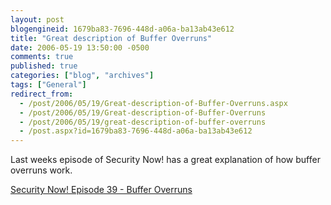 ```yaml
---
layout: post
blogengineid: 1679ba83-7696-448d-a06a-ba13ab43e612
title: "Great description of Buffer Overruns"
date: 2006-05-19 13:50:00 -0500
comments: true
published: true
categories: ["blog", "archives"]
tags: ["General"]
redirect_from: 
  - /post/2006/05/19/Great-description-of-Buffer-Overruns.aspx
  - /post/2006/05/19/Great-description-of-Buffer-Overruns
  - /post/2006/05/19/great-description-of-buffer-overruns
  - /post.aspx?id=1679ba83-7696-448d-a06a-ba13ab43e612
---
```


Last weeks episode of Security Now! has a great explanation of how buffer overruns work.

<A href="http://www.grc.com/sn/SN-039.htm">Security Now! Episode 39 - Buffer Overruns</A>

